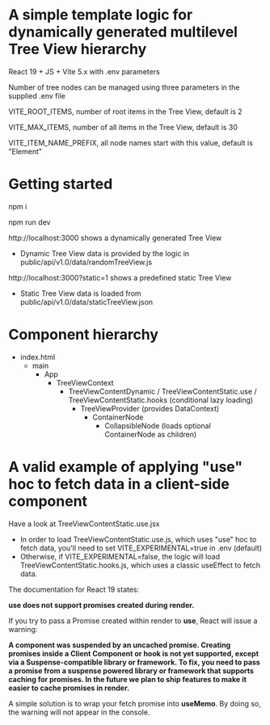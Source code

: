 # A simple template logic for dynamically generated multilevel Tree View hierarchy

React 19 + JS + Vite 5.x with .env parameters

Number of tree nodes can be managed using three parameters in the supplied .env file

VITE_ROOT_ITEMS, number of root items in the Tree View, default is 2

VITE_MAX_ITEMS, number of all items in the Tree View, default is 30

VITE_ITEM_NAME_PREFIX, all node names start with this value, default is "Element"

# Getting started

npm i

npm run dev

http://localhost:3000 shows a dynamically generated Tree View

- Dynamic Tree View data is provided by the logic in public/api/v1.0/data/randomTreeView.js

http://localhost:3000?static=1 shows a predefined static Tree View

- Static Tree View data is loaded from public/api/v1.0/data/staticTreeView.json

# Component hierarchy

- index.html
  - main
    - App
      - TreeViewContext
        - TreeViewContentDynamic / TreeViewContentStatic.use / TreeViewContentStatic.hooks (conditional lazy loading)
          - TreeViewProvider (provides DataContext)
            - ContainerNode
              - CollapsibleNode (loads optional ContainerNode as children)

# A valid example of applying "use" hoc to fetch data in a client-side component

Have a look at TreeViewContentStatic.use.jsx

- In order to load TreeViewContentStatic.use.js, which uses "use" hoc to fetch data, you'll need to set VITE_EXPERIMENTAL=true in .env (default)
- Otherwise, if VITE_EXPERIMENTAL=false, the logic will load TreeViewContentStatic.hooks.js, which uses a classic useEffect to fetch data.

The documentation for React 19 states:

**use does not support promises created during render.**

If you try to pass a Promise created within render to **use**, React will issue a warning:

**A component was suspended by an uncached promise. Creating promises inside a Client Component or hook is not yet supported, except via a Suspense-compatible library or framework.
To fix, you need to pass a promise from a suspense powered library or framework that supports caching for promises. In the future we plan to ship features to make it easier to cache promises in render.**

A simple solution is to wrap your fetch promise into **useMemo**. By doing so, the warning will not appear in the console.
